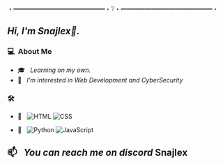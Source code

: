 ・━━━━━━━━━━━━━━━・❔・━━━━━━━━━━━━━━━・
## *Hi, I'm Snajlex👋.*

### 💻 &nbsp;About Me 
- 🎓 &nbsp; *Learning on my own.*
- 👀 &nbsp; *I’m interested in Web Development and CyberSecurity*

### 🛠 &nbsp;

- 🔧 &nbsp;
  ![HTML](https://img.shields.io/badge/-HTML-333333?style=flat&logo=HTML5)
  ![CSS](https://img.shields.io/badge/-CSS-333333?style=flat&logo=CSS3&logoColor=1572B6)
  
- 🌱 &nbsp; 
  ![Python](https://img.shields.io/badge/Python-333333?style=flat&logo=python&logoColor=ffdd54)
  ![JavaScript](https://img.shields.io/badge/-JavaScript-333333?style=flat&logo=javascript)


## 📫 &nbsp; *You can reach me on discord* Snajlex
